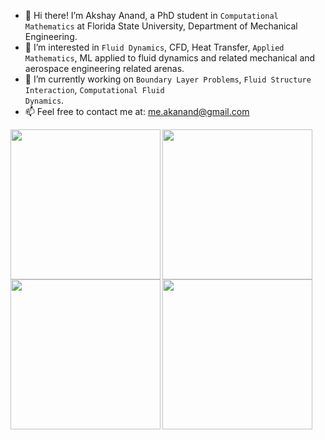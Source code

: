 - 👋 Hi there! I’m Akshay Anand, a PhD student in <code>Computational Mathematics</code> at Florida State University, Department of Mechanical Engineering.
- 👀 I’m interested in <code>Fluid Dynamics</code>, CFD, Heat Transfer, <code>Applied Mathematics</code>, ML applied to fluid dynamics and related mechanical and aerospace engineering related arenas.
- 🌱 I’m currently working on <code>Boundary Layer Problems</code>, <code>Fluid Structure Interaction</code>, <code>Computational Fluid Dynamics</code>.
- 📫 Feel free to contact me at: me.akanand@gmail.com

 
<td width="25%">
            <div class="one">
             <div class="two"><img align="left" width=240px height=240px padding: 120px; src='https://akshayanand.info/Conferences/Research/transition_to_turbulence.gif'></div> 
             <div class="two"><img align="left" width=240px height=240px padding: 120px; src='https://akshay23sept.github.io/Conferences/Research/at.gif'></div> 
             <div class="two"><img align="left" width=240px height=240px padding: 120px; src='https://akshay23sept.github.io/Conferences/Research/at.gif'></div>                <div class="two"><img align="left" width=240px height=240px padding: 40px; src='https://akshayanand.info/Conferences/Research/solver.gif'></div>
             
             
             
             
             
 <!---- END SAMPLE PROJECT BLOCK           
                      
<!---
anand-me/anand-me is a ✨ special ✨ repository because its `README.md` (this file) appears on your GitHub profile.
You can click the Preview link to take a look at your changes.
- 💞️ I’m looking to collaborate on ...

<br/><div class="two"><img align="right" width=160px height=160px src='https://akshay23sept.github.io/Conferences/Research/at.gif'></div> 
-------->  


